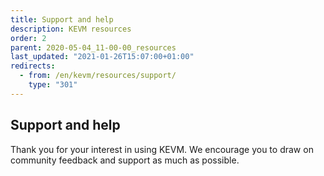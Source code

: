 ```yaml
---
title: Support and help
description: KEVM resources
order: 2
parent: 2020-05-04_11-00-00_resources
last_updated: "2021-01-26T15:07:00+01:00"
redirects:
  - from: /en/kevm/resources/support/
    type: "301"
---
```

## Support and help

<!-- include components/GetInvolvedCTA -->

Thank you for your interest in using KEVM. We encourage you to draw on community feedback and support as much as possible.
